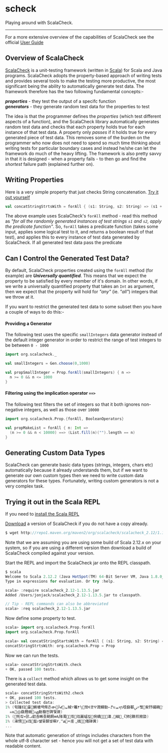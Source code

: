 # scheck

Playing around with ScalaCheck.


---

For a more extensive overview of the capabilities of ScalaCheck see the official [User Guide](https://github.com/rickynils/scalacheck/blob/master/doc/UserGuide.md)


## Overview of ScalaCheck 

[ScalaCheck](http://www.scalacheck.org/) is a unit-testing framework (written in [Scala](http://www.scalacheck.org/)) for Scala and Java programs. ScalaCheck adopts the property-based approach of writing tests and provides several tools to make the testing more productive, the most significant being the ability to automatically generate test data. The framework therefore has the two following fundamental concepts:-

_**properties**_ - they test the output of a specifc function    
_**generators**_ - they generate random test data for the properties to test    


The idea is that the programmer defines the _properties_ (which test different aspects of a function), and the ScalaCheck library automatically generates random test data and checks that each property holds true for each instance of that test data. A property only _passes_ if it holds true for every generated piece of test data. This removes some of the burden on the programmer who now does not need to spend so much time thinking about writing tests for particular boundary cases and instead he/she can let the framework do much of the heavy lifting. The framework is also pretty savvy in that it is designed - when a property fails - to then go and find the _shortest_ failure path (explained further on). 


## Writing Properties

Here is a very simple property that just checks String concatenation. [Try it out yourself](#trying-it-out-in-the-scala-repl)

```scala
val concatStringStrtsWith = forAll { (s1: String, s2: String) => (s1 + s2).startsWith(s1) }
```

The above example uses ScalaCheck's `forAll` method - read this method as _"for all the randomly generated instances of test strings `s1` and `s2`, apply the predicate function"_. So, `forAll` takes a predicate function (takes some input, applies some logical test to it, and returns a boolean result of that test), and applies this to every instance of test data generated by ScalaCheck. If all generated test data pass the predicate 


## Can I Control the Generated Test Data?

By default, ScalaCheck properties created using the `forAll` method (for example) are _**Universally quantified**_. This means that we expect the property to be satisfied by every member of it's domain. In other words, if we write a universally quantified property that takes an `Int` as argument, then we expect that the property will hold for _"any"_ (ie. _"all"_) integers that we throw at it.

If you want to restrict the generated test data to some subset then you have a couple of ways to do this:-

#### Providing a Generator

The following test uses the specific `smallIntegers` data generator instead of the default integer generator in order to restrict the range of test integers to be between `0 - 1000`


```scala
import org.scalacheck._

val smallIntegers = Gen.choose(0,1000)

val propSmallInteger = Prop.forAll(smallIntegers) { n =>
  n >= 0 && n <= 1000
}
```

#### Filtering using the implication operator `==>`

The following test filters the set of integers so that it both ignores non-negative integers, as well as those over `10000`

```scala
import org.scalacheck.Prop.{forAll, BooleanOperators}

val propMakeList = forAll { n: Int =>
  (n >= 0 && n < 10000) ==> (List.fill(n)("").length == n)
}
```

## Generating Custom Data Types

ScalaCheck can generate basic data types (strings, integers, chars etc) automatically because it already understands them, but if we want to generate our own custom types then we need to write custom data generators for these types. Fortunately, writing custom generators is not a very complex task.


## Trying it out in the Scala REPL
<a name="repl"></a>

If you need to [install the Scala REPL](https://www.scala-lang.org/download/install.html)

[Download](http://repo1.maven.org/maven2/org/scalacheck/) a version of ScalaCheck if you do not have a copy already.

```scala
$ wget http://repo1.maven.org/maven2/org/scalacheck/scalacheck_2.12/1.13.5/scalacheck_2.12-1.13.5.jar
```

Note that we are assuming you are using some build of Scala 2.12.x on your system, so if you are using a different version then download a build of ScalaCheck compiled against your version.

Start the REPL and import the ScalaCheck jar onto the REPL classpath.

```scala
$ scala
Welcome to Scala 2.12.2 (Java HotSpot(TM) 64-Bit Server VM, Java 1.8.0_131).
Type in expressions for evaluation. Or try :help.

scala> :require scalacheck_2.12-1.13.5.jar
Added /Users/jonjack/scalacheck_2.12-1.13.5.jar to classpath.

// Tip - REPL commands can also be abbreviated
scala> :req scalacheck_2.12-1.13.5.jar
```

Now define some property to test.

```scala
scala> import org.scalacheck.Prop.forAll
import org.scalacheck.Prop.forAll

scala> val concatStringStartsWith = forAll { (s1: String, s2: String) => (s1 + s2).startsWith(s1) }
concatStringStrtsWith: org.scalacheck.Prop = Prop
```

Now we can run the tests.

```scala
scala> concatStringStrtsWith.check
+ OK, passed 100 tests.
```

There is a `collect` method which allows us to get some insight on the generated test data.

```scala
scala> concatStringStrtsWith2.check
+ OK, passed 100 tests.
> Collected test data:
1% (匉踵扫퓵鯖塶럑㒐즌൞ꌹꑱᇸ晠♈鼉۴⢳쨬ꀥ큿⛛潤鯶㔦➳ꘝઘᆵͱꞃ㗏鼗鄳ﱐ፥쀛뢎㐨硧䎮춹ꡤ쑏ǁ㒐갣쯜㶋ꗓ辿适,ꐷ黎晲ꧫ㬑퉱짞绍
  ☠ጴ಄贔䵄䘎ഏ勬篲퍈䠋뛪㵟)
1% (牦캌≂맑ࢻ釖춚睎죴飇餇✻ꬂ䧘濁흮珁麉蜢킾᣻佾繑䷜濗,絪폍̧ꏷ犻⯼黟煎羪㙯)
1% (澭愣﫧ⲃ诌᧎뵖ᜩ쌡뮺醼뉓噘ꃢ,ⵯമ࠽㾏ૢ禚裩︤偖䃅黄)
...
```

Note that automatic generation of strings includes characters from the whole utf-8 character set - hence you will not get a set of test data with readable content.





